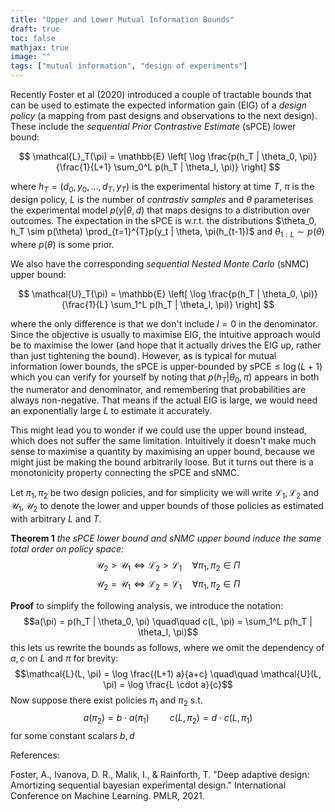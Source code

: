 ```yaml
---
title: "Upper and Lower Mutual Information Bounds"
draft: true
toc: false
mathjax: true
image: ""
tags: ["mutual information", "design of experiments"]
---
```



Recently Foster et al (2020) introduced a couple of tractable bounds that can be used to estimate the expected information gain (EIG) of a *design policy* (a mapping from past designs and observations to the next design). These include the *sequential Prior Contrastive Estimate* (sPCE) lower bound:

$$
\mathcal{L}_T(\pi) = \mathbb{E} \left[ \log \frac{p(h_T | \theta_0, \pi)}{\frac{1}{L+1} \sum_0^L p(h_T | \theta_l, \pi)} \right]
$$

where $h_T = (d_0, y_0,\dots,d_T,y_T)$ is the experimental history at time $T$, $\pi$ is the design policy, $L$ is the number of *contrastiv samples* and $\theta$ parameterises the experimental model $p(y|\theta, d)$ that maps designs to a distribution over outcomes. The expectation in the sPCE is w.r.t. the distributions $\theta_0, h_T \sim p(\theta) \prod_{t=1}^{T}p(y_t | \theta, \pi(h_{t-1})$ and $\theta_{1:L} \sim p(\theta)$ where $p(\theta)$ is some prior.

We also have the corresponding *sequential Nested Monte Carlo* (sNMC) upper bound:

$$
\mathcal{U}_T(\pi) = \mathbb{E} \left[ \log \frac{p(h_T | \theta_0, \pi)}{\frac{1}{L} \sum_1^L p(h_T | \theta_l, \pi)} \right]
$$

where the only difference is that we don't include $l=0$ in the denominator. Since the objective is usually to maximise EIG, the intuitive approach would be to maximise the lower (and hope that it actually drives the EIG up, rather than just tightening the bound). However, as is typical for mutual information lower bounds, the sPCE is upper-bounded by $\text{sPCE} \le \log(L+1)$ which you can verify for yourself by noting that $p(h_T | \theta_0, \pi)$ appears in both the numerator and denominator, and remembering that probabilities are always non-negative. That means if the actual EIG is large, we would need an exponentially large $L$ to estimate it accurately.

This might lead you to wonder if we could use the upper bound instead, which does not suffer the same limitation. Intuitively it doesn't make much sense to maximise a quantity by maximising an upper bound, because we might just be making the bound arbitrarily loose. But it turns out there is a monotonicity property connecting the sPCE and sNMC.

Let $\pi_1, \pi_2$ be two design policies, and for simplicity we will write $\mathcal{L}_1, \mathcal{L}_2$ and $\mathcal{U}_1, \mathcal{U}_2$ to denote the lower and upper bounds of those policies as estimated with arbitrary $L$ and $T$.

**Theorem 1** *the sPCE lower bound and sNMC upper bound induce the same total order on policy space:*
$$\mathcal{U}_2 > \mathcal{U}_1  \iff \mathcal{L}_2 > \mathcal{L}_1 \quad \forall \pi_1,\pi_2 \in \Pi$$
$$\mathcal{U}_2 = \mathcal{U}_1  \iff \mathcal{L}_2 = \mathcal{L}_1 \quad \forall \pi_1,\pi_2 \in \Pi$$

**Proof** to simplify the following analysis, we introduce the notation:
$$a(\pi) = p(h_T | \theta_0, \pi) \quad\quad c(L, \pi) = \sum_1^L p(h_T | \theta_l, \pi)$$
this lets us rewrite the bounds as follows, where we omit the dependency of $a, c$ on $L$ and $\pi$ for brevity:
$$\mathcal{L}(L, \pi) = \log  \frac{(L+1) a}{a+c} \quad\quad \mathcal{U}(L, \pi) =  \log \frac{L \cdot a}{c}$$
Now suppose there exist policies $\pi_1$ and $\pi_2$ s.t.
$$a(\pi_2) = b \cdot a(\pi_1) \quad\quad c(L, \pi_2) = d \cdot c(L, \pi_1)$$
for some constant scalars $b, d$



References:

Foster, A., Ivanova, D. R., Malik, I., & Rainforth, T. "Deep adaptive design: Amortizing sequential bayesian experimental design." International Conference on Machine Learning. PMLR, 2021.
